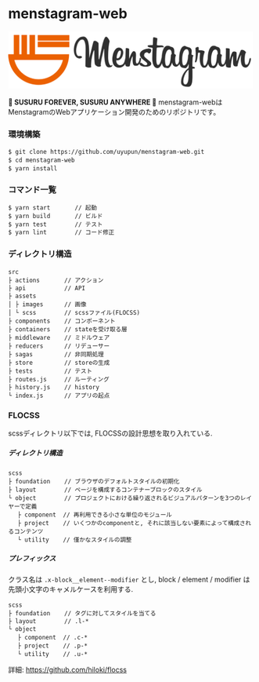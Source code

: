# menstagram-web

<img src="logo.png" width="500">

**🍜 SUSURU FOREVER, SUSURU ANYWHERE 🍜**
menstagram-webはMenstagramのWebアプリケーション開発のためのリポジトリです。

### 環境構築

```bash
$ git clone https://github.com/uyupun/menstagram-web.git
$ cd menstagram-web
$ yarn install
```

### コマンド一覧

```bash
$ yarn start       // 起動
$ yarn build       // ビルド
$ yarn test        // テスト
$ yarn lint        // コード修正
```

### ディレクトリ構造

```text
src
├ actions       // アクション
├ api           // API
├ assets
│ ├ images      // 画像
│ └ scss        // scssファイル(FLOCSS)
├ components    // コンポーネント
├ containers    // stateを受け取る層
├ middleware    // ミドルウェア
├ reducers      // リデューサー
├ sagas         // 非同期処理
├ store         // storeの生成
├ tests         // テスト
├ routes.js     // ルーティング
├ history.js    // history
└ index.js      // アプリの起点
```

### FLOCSS

scssディレクトリ以下では, FLOCSSの設計思想を取り入れている.

##### ディレクトリ構造

```text
scss
├ foundation    // ブラウザのデフォルトスタイルの初期化
├ layout        // ページを構成するコンテナーブロックのスタイル
└ object        // プロジェクトにおける繰り返されるビジュアルパターンを3つのレイヤーで定義
　 ├ component  // 再利用できる小さな単位のモジュール
　 ├ project    // いくつかのcomponentと, それに該当しない要素によって構成されるコンテンツ
　 └ utility    // 僅かなスタイルの調整
```

##### プレフィックス

クラス名は `.x-block__element--modifier` とし, block / element / modifier は先頭小文字のキャメルケースを利用する.  

```text
scss
├ foundation    // タグに対してスタイルを当てる
├ layout        // .l-*
└ object
　 ├ component  // .c-*
　 ├ project    // .p-*
　 └ utility    // .u-*
```

詳細: https://github.com/hiloki/flocss
